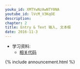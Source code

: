 ```yaml
---
youku_id: XMTYwNzAwNTY0NA
youtube_id: lVcM_V3KqOE
description: 
chapter: 2
title: Entry & Text 输入, 文本框
date: 2016-11-3
---
```

* 学习资料:
  * [相关代码](https://github.com/MorvanZhou/tutorials/blob/master/tkinterTUT/tk3_entry_text.py)

{% include announcement.html %}
